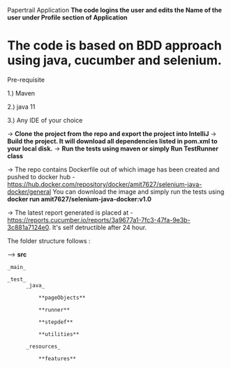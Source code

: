 
Papertrail Application
**The code logins the user and edits the Name of the user under Profile section of Application**
# The code is based on BDD approach using java, cucumber and selenium.
Pre-requisite

1.) Maven

2.) java 11

3.) Any IDE of your choice

-> **Clone the project from the repo and export the project into IntelliJ**
-> **Build the project. It will download all dependencies listed in pom.xml to your local disk.**
-> **Run the tests using maven or simply Run TestRunner class**


-> The repo contains Dockerfile out of which image has been created and pushed to docker hub - https://hub.docker.com/repository/docker/amit7627/selenium-java-docker/general
You can download the image and simply run the tests using **docker run amit7627/selenium-java-docker:v1.0**


-> The latest report generated is placed at - https://reports.cucumber.io/reports/3a9677a1-7fc3-47fa-9e3b-3c881a7124e0. It's self detructible after 24 hour.

The folder structure follows :


-->
**src**

    _main_
    
    _test_
          _java_
          
              **pageObjects**
        
              **runner**

              **stepdef**

              **utilities**
        
          _resources_

              **features**
        

